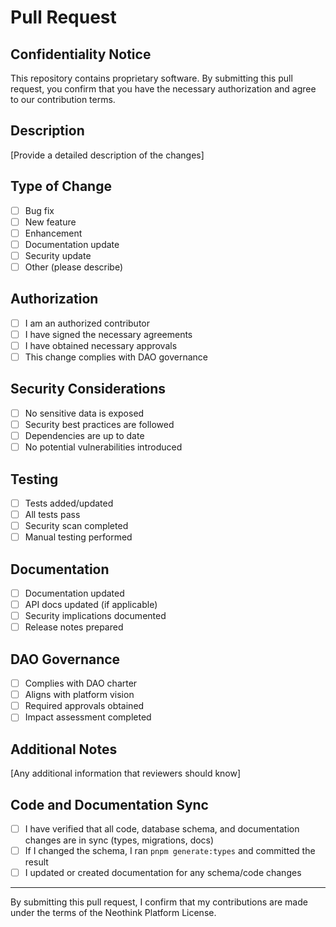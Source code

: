 # Pull Request

## Confidentiality Notice
This repository contains proprietary software. By submitting this pull request, you confirm that you have the necessary authorization and agree to our contribution terms.

## Description
[Provide a detailed description of the changes]

## Type of Change
- [ ] Bug fix
- [ ] New feature
- [ ] Enhancement
- [ ] Documentation update
- [ ] Security update
- [ ] Other (please describe)

## Authorization
- [ ] I am an authorized contributor
- [ ] I have signed the necessary agreements
- [ ] I have obtained necessary approvals
- [ ] This change complies with DAO governance

## Security Considerations
- [ ] No sensitive data is exposed
- [ ] Security best practices are followed
- [ ] Dependencies are up to date
- [ ] No potential vulnerabilities introduced

## Testing
- [ ] Tests added/updated
- [ ] All tests pass
- [ ] Security scan completed
- [ ] Manual testing performed

## Documentation
- [ ] Documentation updated
- [ ] API docs updated (if applicable)
- [ ] Security implications documented
- [ ] Release notes prepared

## DAO Governance
- [ ] Complies with DAO charter
- [ ] Aligns with platform vision
- [ ] Required approvals obtained
- [ ] Impact assessment completed

## Additional Notes
[Any additional information that reviewers should know]

## Code and Documentation Sync
- [ ] I have verified that all code, database schema, and documentation changes are in sync (types, migrations, docs)
- [ ] If I changed the schema, I ran `pnpm generate:types` and committed the result
- [ ] I updated or created documentation for any schema/code changes

---
By submitting this pull request, I confirm that my contributions are made under the terms of the Neothink Platform License. 